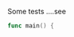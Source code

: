 

Some tests ....see

<!-- MARKDOWN-AUTO-DOCS:START (CODE:src=./main.go&lines=4-5) -->
<!-- The below code snippet is automatically added from ./main.go -->
```go
func main() {
```
<!-- MARKDOWN-AUTO-DOCS:END -->
